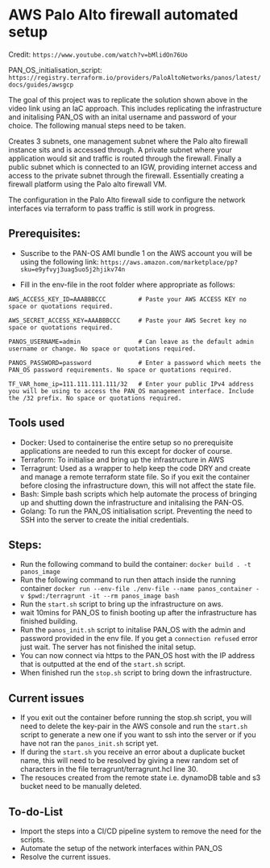 # AWS Palo Alto firewall automated setup

Credit: ```https://www.youtube.com/watch?v=bMlidOn76Uo```

PAN_OS_initialisation_script: ```https://registry.terraform.io/providers/PaloAltoNetworks/panos/latest/docs/guides/awsgcp```

The goal of this project was to replicate the solution shown above in the video link using an IaC approach. This includes replicating the infrastructure and initalising PAN_OS with an inital username and password of your choice. The following manual steps need to be taken.

Creates 3 subnets, one management subnet where the Palo alto firewall instance sits and is accessed through. A private subnet where your application would sit and traffic is routed through the firewall. Finally a public subnet which is connected to an IGW, providing internet access and access to the private subnet through the firewall. Essentially creating a firewall platform using the Palo alto firewall VM.

The configuration in the Palo Alto firewall side to configure the network interfaces via terraform to pass traffic is still work in progress.

## Prerequisites:

- Suscribe to the PAN-OS AMI bundle 1 on the AWS account you will be using the following link: 
```https://aws.amazon.com/marketplace/pp?sku=e9yfvyj3uag5uo5j2hjikv74n```

- Fill in the env-file in the root folder where appropriate as follows:

```AWS_ACCESS_KEY_ID=AAABBBCCC         # Paste your AWS ACCESS KEY no space or quotations required.```

```AWS_SECRET_ACCESS_KEY=AAABBBCCC     # Paste your AWS Secret key no space or quotations required.```

```PANOS_USERNAME=admin                # Can leave as the default admin username or change. No space or quotations required.```

```PANOS_PASSWORD=password             # Enter a password which meets the PAN_OS password requirements. No space or quotations required.```

```TF_VAR_home_ip=111.111.111.111/32   # Enter your public IPv4 address you will be using to access the PAN_OS management interface. Include the /32 prefix. No space or quotations required.```

## Tools used

- Docker: Used to containerise the entire setup so no prerequisite applications are needed to run this except for docker of course.
- Terraform: To initialise and bring up the infrastructure in AWS
- Terragrunt: Used as a wrapper to help keep the code DRY and create and manage a remote terraform state file. So if you exit the container before closing the infrastructure down, this will not affect the state file.
- Bash: Simple bash scripts which help automate the process of bringing up and shutting down the infrastructure and initalising the PAN-OS.
- Golang: To run the PAN_OS initialisation script. Preventing the need to SSH into the server to create the initial credentials.


## Steps:

- Run the following command to build the container: 
```docker build . -t panos_image```
- Run the following command to run then attach inside the running container
```docker run --env-file ./env-file --name panos_container -v $pwd:/terragrunt -it --rm panos_image bash```
- Run the ```start.sh``` script to bring up the infrastructure on aws.
- wait 10mins for PAN_OS to finish booting up after the infrastructure has finished building.
- Run the ```panos_init.sh``` script to initalise PAN_OS with the admin and password provided in the env file. If you get a ```connection refused``` error just wait. The server has not finished the inital setup.
- You can now connect via https to the PAN_OS host with the IP address that is outputted at the end of the ```start.sh``` script. 
- When finished run the ```stop.sh``` script to bring down the infrastructure.

## Current issues

- If you exit out the container before running the stop.sh script, you will need to delete the key-pair in the AWS console and run the ```start.sh``` script to generate a new one if you want to ssh into the server or if you have not ran the ```panos_init.sh``` script yet.
- If during the ```start.sh``` you receive an error about a duplicate bucket name, this will need to be resolved by giving a new random set of characters in the file terragrunt/terragrunt.hcl line 30.
- The resouces created from the remote state i.e. dynamoDB table and s3 bucket need to be manually deleted.

## To-do-List

- Import the steps into a CI/CD pipeline system to remove the need for the scripts.
- Automate the setup of the network interfaces within PAN_OS
- Resolve the current issues.



